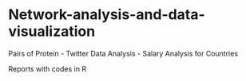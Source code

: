 # Network-analysis-and-data-visualization
Pairs of Protein - Twitter Data Analysis - Salary Analysis for Countries

Reports with codes in R
